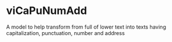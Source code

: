 # viCaPuNumAdd
A model to help transform from full of lower text into texts having capitalization, punctuation, number and address
